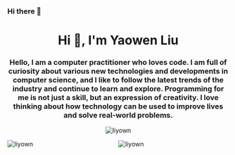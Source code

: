 ### Hi there 👋

<!--
**liyown/liyown** is a ✨ _special_ ✨ repository because its `README.md` (this file) appears on your GitHub profile.

Here are some ideas to get you started:

- 🔭 I’m currently working on ...
- 🌱 I’m currently learning ...
- 👯 I’m looking to collaborate on ...
- 🤔 I’m looking for help with ...
- 💬 Ask me about ...
- 📫 How to reach me: ...
- 😄 Pronouns: ...
- ⚡ Fun fact: ...
-->
<h1 align="center">Hi 👋, I'm Yaowen Liu</h1>
<h3 align="center">Hello, I am a computer practitioner who loves code. I am full of curiosity about various new technologies and developments in computer science, and I like to follow the latest trends of the industry and continue to learn and explore. Programming for me is not just a skill, but an expression of creativity. I love thinking about how technology can be used to improve lives and solve real-world problems.</h3>

<p align="center"> <img src="https://komarev.com/ghpvc/?username=liyown&label=Profile%20views&color=0e75b6&style=flat" alt="liyown" /> </p>


<div style="display: flex;">
  <div style="flex: 1;">
    <img src="https://github-readme-stats.vercel.app/api/top-langs?username=liyown&show_icons=true&locale=en&layout=compact" alt="liyown" />
  </div>
  <div style="flex: 1;">
    <img src="https://github-readme-stats.vercel.app/api?username=liyown&show_icons=true&locale=en" alt="liyown" />
  </div>
</div>


